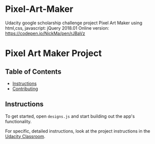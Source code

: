 # Pixel-Art-Maker
Udacity google scholarship challenge project Pixel Art Maker using html,css, javascript: jQuery
2018.01
Online version: https://codepen.io/NickMa/pen/rJBaVz

# Pixel Art Maker Project

## Table of Contents

* [Instructions](#instructions)
* [Contributing](#contributing)

## Instructions

To get started, open `designs.js` and start building out the app's functionality.

For specific, detailed instructions, look at the project instructions in the [Udacity Classroom](https://classroom.udacity.com/me).


